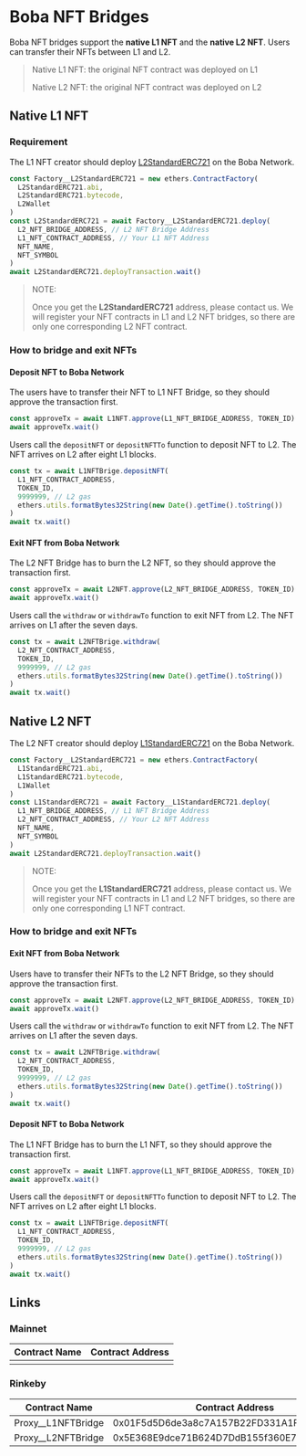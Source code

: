 # Boba NFT Bridges

Boba NFT bridges support the **native L1 NFT** and the **native L2 NFT**. Users can transfer their NFTs between L1 and L2. 

> Native L1 NFT: the original NFT contract was deployed on L1
>
> Native L2 NFT: the original NFT contract was deployed on L2

## Native L1 NFT

### Requirement

The L1 NFT creator should deploy [L2StandardERC721](https://github.com/omgnetwork/optimism-v2/tree/develop/packages/boba/contracts/contracts/standards) on the Boba Network.

```js
const Factory__L2StandardERC721 = new ethers.ContractFactory(
  L2StandardERC721.abi,
  L2StandardERC721.bytecode,
  L2Wallet
)
const L2StandardERC721 = await Factory__L2StandardERC721.deploy(
  L2_NFT_BRIDGE_ADDRESS, // L2 NFT Bridge Address
  L1_NFT_CONTRACT_ADDRESS, // Your L1 NFT Address
  NFT_NAME, 
  NFT_SYMBOL
)
await L2StandardERC721.deployTransaction.wait()
```

> NOTE:
>
> Once you get the **L2StandardERC721** address, please contact us. We will register your NFT contracts in L1 and L2 NFT bridges, so there are only one corresponding L2 NFT contract.

### How to bridge and exit NFTs

#### Deposit NFT to Boba Network

The users have to transfer their NFT to L1 NFT Bridge, so they should approve the transaction first.

```js
const approveTx = await L1NFT.approve(L1_NFT_BRIDGE_ADDRESS, TOKEN_ID)
await approveTx.wait()
```

Users call the `depositNFT` or `depositNFTTo` function to deposit NFT to L2. The NFT arrives on L2 after eight L1 blocks.

```js
const tx = await L1NFTBrige.depositNFT(
  L1_NFT_CONTRACT_ADDRESS,
  TOKEN_ID,
  9999999, // L2 gas
  ethers.utils.formatBytes32String(new Date().getTime().toString())
)
await tx.wait()
```

#### Exit NFT from Boba Network

The L2 NFT Bridge has to burn the L2 NFT, so they should approve the transaction first.

```js
const approveTx = await L2NFT.approve(L2_NFT_BRIDGE_ADDRESS, TOKEN_ID)
await approveTx.wait()
```

Users call the `withdraw` or `withdrawTo` function to exit NFT from L2. The NFT arrives on L1 after the seven days.

```js
const tx = await L2NFTBrige.withdraw(
  L2_NFT_CONTRACT_ADDRESS,
  TOKEN_ID,
  9999999, // L2 gas
  ethers.utils.formatBytes32String(new Date().getTime().toString())
)
await tx.wait()
```

## Native L2 NFT

The L2 NFT creator should deploy [L1StandardERC721](https://github.com/omgnetwork/optimism-v2/tree/develop/packages/boba/contracts/contracts/standards) on the Boba Network.

```js
const Factory__L2StandardERC721 = new ethers.ContractFactory(
  L1StandardERC721.abi,
  L1StandardERC721.bytecode,
  L1Wallet
)
const L1StandardERC721 = await Factory__L1StandardERC721.deploy(
  L1_NFT_BRIDGE_ADDRESS, // L1 NFT Bridge Address
  L2_NFT_CONTRACT_ADDRESS, // Your L2 NFT Address
  NFT_NAME, 
  NFT_SYMBOL
)
await L2StandardERC721.deployTransaction.wait()
```

> NOTE:
>
> Once you get the **L1StandardERC721** address, please contact us. We will register your NFT contracts in L1 and L2 NFT bridges, so there are only one corresponding L1 NFT contract.

### How to bridge and exit NFTs

#### Exit NFT from Boba Network

Users have to transfer their NFTs to the L2 NFT Bridge, so they should approve the transaction first.

```js
const approveTx = await L2NFT.approve(L2_NFT_BRIDGE_ADDRESS, TOKEN_ID)
await approveTx.wait()
```

Users call the `withdraw` or `withdrawTo` function to exit NFT from L2. The NFT arrives on L1 after the seven days.

```js
const tx = await L2NFTBrige.withdraw(
  L2_NFT_CONTRACT_ADDRESS,
  TOKEN_ID,
  9999999, // L2 gas
  ethers.utils.formatBytes32String(new Date().getTime().toString())
)
await tx.wait()
```

#### Deposit NFT to Boba Network

The L1 NFT Bridge has to burn the L1 NFT, so they should approve the transaction first.

```js
const approveTx = await L1NFT.approve(L1_NFT_BRIDGE_ADDRESS, TOKEN_ID)
await approveTx.wait()
```

Users call the `depositNFT` or `depositNFTTo` function to deposit NFT to L2. The NFT arrives on L2 after eight L1 blocks.

```js
const tx = await L1NFTBrige.depositNFT(
  L1_NFT_CONTRACT_ADDRESS,
  TOKEN_ID,
  9999999, // L2 gas
  ethers.utils.formatBytes32String(new Date().getTime().toString())
)
await tx.wait()
```

## Links

### Mainnet

| Contract Name | Contract Address |
| ------------- | ---------------- |
|               |                  |

### Rinkeby

| Contract Name      | Contract Address                           |
| ------------------ | ------------------------------------------ |
| Proxy__L1NFTBridge | 0x01F5d5D6de3a8c7A157B22FD331A1F177b7bE043 |
| Proxy__L2NFTBridge | 0x5E368E9dce71B624D7DdB155f360E7A4969eB7aA |

